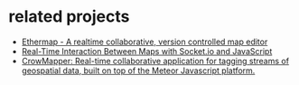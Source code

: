 # related projects

* [Ethermap - A realtime collaborative, version controlled map editor](https://github.com/dwilhelm89/Ethermap)
* [Real-Time Interaction Between Maps with Socket.io and JavaScript](https://www.youtube.com/watch?v=Xgoexs3xybU)
* [CrowMapper: Real-time collaborative application for tagging streams of geospatial data, built on top of the Meteor Javascript platform.](https://github.com/TurkServer/CrowdMapper)